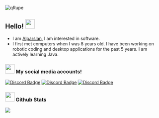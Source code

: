 <p align="left"> <img src="https://komarev.com/ghpvc/?username=qRupe" alt="qRupe" /> </p>

## Hello! <img src="https://cdn.discordapp.com/emojis/730513541961875466.gif?size=96" width="30px">

- I am [Alparslan](https://discord.com/users/852788915286441984), I am interested in software.
- I first met computers when I was 8 years old. I have been working on robotic coding and desktop applications for the past 5 years. I am actively learning Java.

<h3><img src="https://cdn.discordapp.com/emojis/663699720257929236.webp?size=96&quality=lossless" width="30px"> My social media accounts!</h3>

[![Discord Badge](https://img.shields.io/badge/Discord%20-7289DA.svg?&amp;style=for-the-badge&amp;logo=discord&amp;logoColor=white)](https://discord.com/users/858403124565377034)
[![Discord Badge](https://img.shields.io/badge/Instagram%20-8a3ab9.svg?&amp;style=for-the-badge&amp;logo=instagram&amp;logoColor=white)](https://www.instagram.com/alprslnsn/)
[![Discord Badge](https://img.shields.io/badge/Twitter%20-1DA1F2.svg?&amp;style=for-the-badge&amp;logo=twitter&amp;logoColor=white)](https://twitter.com/RupeSMC_)


<div>
<h3><img src="https://cdn.discordapp.com/emojis/735615640496504872.webp?size=96" width="30px"> Github Stats</h3>
   <a href="https://github.com/Suleywman" target="_blank">
      <img src="https://github-readme-stats.vercel.app/api/?username=qRupe&show_icons=true&title_color=fff&icon_color=ffff00&text_color=9f9f9f&bg_color=151515">
   </a>
</div>
